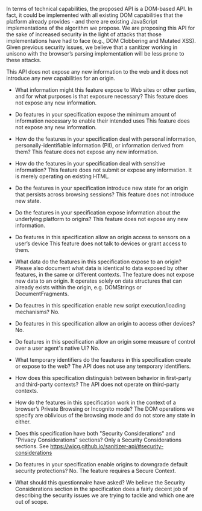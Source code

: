 In terms of technical capabilities, the proposed API is a DOM-based API. In
fact, it could be implemented with all existing DOM capabilities that the
platform already provides - and there are existing JavaScript implementations of
the algorithm we propose. We are proposing this API for the sake of increased
security in the light of attacks that those implementations have had to face
(e.g., DOM Clobbering and Mutated XSS). Given previous security issues, we
believe that a sanitizer working in unisono with the browser’s parsing
implementation will be less prone to these attacks.

This API does not expose any new information to the web and it does not
introduce any new capabilities for an origin.


* What information might this feature expose to Web sites or other parties, and
  for what purposes is that exposure necessary? This feature does not expose any
  new information.

* Do features in your specification expose the minimum amount of information
  necessary to enable their intended uses This feature does not expose any new
  information.

* How do the features in your specification deal with personal information,
  personally-identifiable information (PII), or information derived from them?
  This feature does not expose any new information.

* How do the features in your specification deal with sensitive information?
  This feature does not submit or expose any information. It is merely operating
  on existing HTML.

* Do the features in your specification introduce new state for an origin that
  persists across browsing sessions? This feature does not introduce new state.

* Do the features in your specification expose information about the underlying
  platform to origins? This feature does not expose any new information.

* Do features in this specification allow an origin access to sensors on a
  user’s device This feature does not talk to devices or grant access to them.

* What data do the features in this specification expose to an origin? Please
  also document what data is identical to data exposed by other features, in the
  same or different contexts. The feature does not expose new data to an origin.
  It operates solely on data structures that can already exists within the
  origin, e.g. DOMStrings or DocumentFragments.

* Do feautres in this specification enable new script execution/loading
  mechanisms? No.

* Do features in this specification allow an origin to access other devices? No.

* Do features in this specification allow an origin some measure of control over
  a user agent's native UI? No.

* What temporary identifiers do the feautures in this specification create or
  expose to the web? The API does not use any temporary identifiers.

* How does this specification distinguish between behavior in first-party and
  third-party contexts? The API does not operate on third-party contexts.

* How do the features in this specification work in the context of a browser’s
  Private Browsing or Incognito mode? The DOM operations we specify are
  oblivious of the browsing mode and do not store any state in either.

* Does this specification have both "Security Considerations" and "Privacy
  Considerations" sections? Only a Security Considerations sections. See
  https://wicg.github.io/sanitizer-api/#security-considerations

* Do features in your specification enable origins to downgrade default security
  protections? No. The feature requires a Secure Context.

* What should this questionnaire have asked? We believe the Security
  Considerations section in the specification does a fairly decent job of
  describing the security issues we are trying to tackle and which one are out
  of scope.
